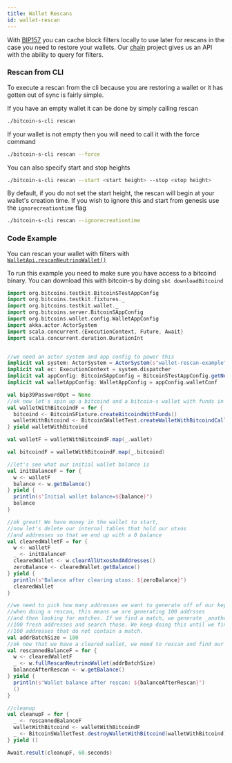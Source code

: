```yaml
---
title: Wallet Rescans
id: wallet-rescan
---
```


With [BIP157](https://github.com/bitcoin/bips/blob/master/bip-0157.mediawiki) you can cache block filters locally to use
later for rescans in the case you need to restore your wallets. Our [chain](../chain/chain.md) project gives us
an API with the ability to query for filters.

### Rescan from CLI

To execute a rescan from the cli because you are restoring a wallet or it has gotten out of sync is fairly simple.

If you have an empty wallet it can be done by simply calling rescan
```bash
./bitcoin-s-cli rescan
```

If your wallet is not empty then you will need to call it with the force command
```bash
./bitcoin-s-cli rescan --force
```

You can also specify start and stop heights
```bash
./bitcoin-s-cli rescan --start <start height> --stop <stop height>
```

By default, if you do not set the start height, the rescan will begin at your wallet's creation time.
If you wish to ignore this and start from genesis use the `ignorecreationtime` flag
```bash
./bitcoin-s-cli rescan --ignorecreationtime
```

### Code Example

You can rescan your wallet with filters with [`WalletApi.rescanNeutrinoWallet()`](https://github.com/bitcoin-s/bitcoin-s/blob/master/core/src/main/scala/org/bitcoins/core/api/wallet/NeutrinoWalletApi.scala#L77)

To run this example you need to make sure you have access to a bitcoind binary.
You can download this with bitcoin-s by doing `sbt downloadBitcoind`

```scala mdoc:invisible
import org.bitcoins.testkit.BitcoinSTestAppConfig
import org.bitcoins.testkit.fixtures._
import org.bitcoins.testkit.wallet._
import org.bitcoins.server.BitcoinSAppConfig
import org.bitcoins.wallet.config.WalletAppConfig
import akka.actor.ActorSystem
import scala.concurrent.{ExecutionContext, Future, Await}
import scala.concurrent.duration.DurationInt
```

```scala mdoc:compile-only

//we need an actor system and app config to power this
implicit val system: ActorSystem = ActorSystem(s"wallet-rescan-example")
implicit val ec: ExecutionContext = system.dispatcher
implicit val appConfig: BitcoinSAppConfig = BitcoinSTestAppConfig.getNeutrinoTestConfig()
implicit val walletAppConfig: WalletAppConfig = appConfig.walletConf

val bip39PasswordOpt = None
//ok now let's spin up a bitcoind and a bitcoin-s wallet with funds in it
val walletWithBitcoindF = for {
  bitcoind <- BitcoinSFixture.createBitcoindWithFunds()
  walletWithBitcoind <- BitcoinSWalletTest.createWalletWithBitcoindCallbacks(bitcoind, bip39PasswordOpt)
} yield walletWithBitcoind

val walletF = walletWithBitcoindF.map(_.wallet)

val bitcoindF = walletWithBitcoindF.map(_.bitcoind)

//let's see what our initial wallet balance is
val initBalanceF = for {
  w <- walletF
  balance <- w.getBalance()
} yield {
  println(s"Initial wallet balance=${balance}")
  balance
}

//ok great! We have money in the wallet to start,
//now let's delete our internal tables that hold our utxos
//and addresses so that we end up with a 0 balance
val clearedWalletF = for {
  w <- walletF
  _ <- initBalanceF
  clearedWallet <- w.clearAllUtxosAndAddresses()
  zeroBalance <- clearedWallet.getBalance()
} yield {
  println(s"Balance after clearing utxos: ${zeroBalance}")
  clearedWallet
}

//we need to pick how many addresses we want to generate off of our keychain
//when doing a rescan, this means we are generating 100 addrsses
//and then looking for matches. If we find a match, we generate _another_
//100 fresh addresses and search those. We keep doing this until we find
//100 addresses that do not contain a match.
val addrBatchSize = 100
//ok now that we have a cleared wallet, we need to rescan and find our fudns again!
val rescannedBalanceF = for {
  w <- clearedWalletF
  _ <- w.fullRescanNeutrinoWallet(addrBatchSize)
  balanceAfterRescan <- w.getBalance()
} yield {
  println(s"Wallet balance after rescan: ${balanceAfterRescan}")
  ()
}

//cleanup
val cleanupF = for {
  _ <- rescannedBalanceF
  walletWithBitcoind <- walletWithBitcoindF
  _ <- BitcoinSWalletTest.destroyWalletWithBitcoind(walletWithBitcoind)
} yield ()

Await.result(cleanupF, 60.seconds)
```
